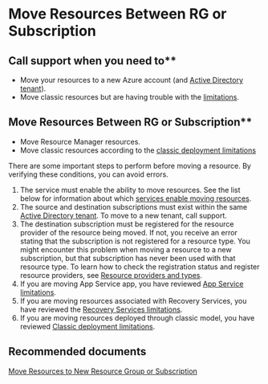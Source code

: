 <properties
	pageTitle="Move Data Between Subscriptions"
	description="Move Data Between Subscriptions"
	service="microsoft.classicstorage"
	resource="storageaccounts"
	authors="passaree"
	displayOrder=""
	selfHelpType="generic"
	supportTopicIds="32551652"
	resourceTags=""
	productPesIds=""
	cloudEnvironments="public"
/>

# Move Resources Between RG or Subscription

## Call support when you need to**
- Move your resources to a new Azure account (and [Active Directory tenant](https://azure.microsoft.com/documentation/articles/resource-group-move-resources/#services-that-enable-move)).
- Move classic resources but are having trouble with the [limitations](https://azure.microsoft.com/documentation/articles/resource-group-move-resources/#classic-deployment-limitations).

## Move Resources Between RG or Subscription**
- Move Resource Manager resources.
- Move classic resources according to the [classic deployment limitations](https://azure.microsoft.com/documentation/articles/resource-group-move-resources/#classic-deployment-limitations)

There are some important steps to perform before moving a resource. By verifying these conditions, you can avoid errors.

1. The service must enable the ability to move resources. See the list below for information about which [services enable moving resources](https://azure.microsoft.com/documentation/articles/resource-group-move-resources/#services-that-enable-move).
2. The source and destination subscriptions must exist within the same [Active Directory tenant](https://azure.microsoft.com/documentation/articles/resource-group-move-resources/#services-that-enable-move). To move to a new tenant, call support.
3. The destination subscription must be registered for the resource provider of the resource being moved. If not, you receive an error stating that the subscription is not registered for a resource type. You might encounter this problem when moving a resource to a new subscription, but that subscription has never been used with that resource type. To learn how to check the registration status and register resource providers, see [Resource providers and types](https://azure.microsoft.com/documentation/articles/resource-manager-supported-services/#resource-providers-and-types).
4. If you are moving App Service app, you have reviewed [App Service limitations](https://azure.microsoft.com/documentation/articles/resource-group-move-resources/#app-service-limitations).
5. If you are moving resources associated with Recovery Services, you have reviewed the [Recovery Services limitations](https://azure.microsoft.com/documentation/articles/resource-group-move-resources/#recovery-services-limitations).
6. If you are moving resources deployed through classic model, you have reviewed [Classic deployment limitations](https://azure.microsoft.com/documentation/articles/resource-group-move-resources/#classic-deployment-limitations).

## **Recommended documents**
[Move Resources to New Resource Group or Subscription](https://azure.microsoft.com/documentation/articles/resource-group-move-resources/)
